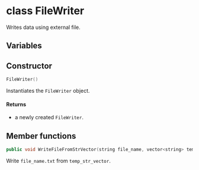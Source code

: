 # class FileWriter

Writes data using external file.

## Variables

## Constructor

```cpp
FileWriter()
```

Instantiates the `FileWriter` object.

#### Returns

- a newly created `FileWriter`.

## Member functions


```cpp
public void WriteFileFromStrVector(string file_name, vector<string> temp_str_vector)
```

Write `file_name.txt` from `temp_str_vector`.
